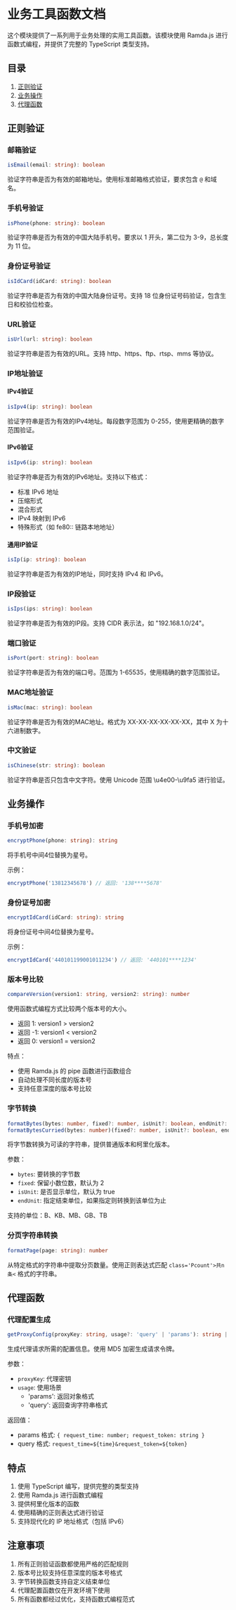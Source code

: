 # 业务工具函数文档

这个模块提供了一系列用于业务处理的实用工具函数。该模块使用 Ramda.js 进行函数式编程，并提供了完整的 TypeScript 类型支持。

## 目录

1. [正则验证](#正则验证)
2. [业务操作](#业务操作)
3. [代理函数](#代理函数)

## 正则验证

### 邮箱验证

```typescript
isEmail(email: string): boolean
```

验证字符串是否为有效的邮箱地址。使用标准邮箱格式验证，要求包含 `@` 和域名。

### 手机号验证

```typescript
isPhone(phone: string): boolean
```

验证字符串是否为有效的中国大陆手机号。要求以 1 开头，第二位为 3-9，总长度为 11 位。

### 身份证号验证

```typescript
isIdCard(idCard: string): boolean
```

验证字符串是否为有效的中国大陆身份证号。支持 18 位身份证号码验证，包含生日和校验位检查。

### URL验证

```typescript
isUrl(url: string): boolean
```

验证字符串是否为有效的URL。支持 http、https、ftp、rtsp、mms 等协议。

### IP地址验证

#### IPv4验证

```typescript
isIpv4(ip: string): boolean
```

验证字符串是否为有效的IPv4地址。每段数字范围为 0-255，使用更精确的数字范围验证。

#### IPv6验证

```typescript
isIpv6(ip: string): boolean
```

验证字符串是否为有效的IPv6地址。支持以下格式：

- 标准 IPv6 地址
- 压缩形式
- 混合形式
- IPv4 映射到 IPv6
- 特殊形式（如 fe80:: 链路本地地址）

#### 通用IP验证

```typescript
isIp(ip: string): boolean
```

验证字符串是否为有效的IP地址，同时支持 IPv4 和 IPv6。

### IP段验证

```typescript
isIps(ips: string): boolean
```

验证字符串是否为有效的IP段。支持 CIDR 表示法，如 "192.168.1.0/24"。

### 端口验证

```typescript
isPort(port: string): boolean
```

验证字符串是否为有效的端口号。范围为 1-65535，使用精确的数字范围验证。

### MAC地址验证

```typescript
isMac(mac: string): boolean
```

验证字符串是否为有效的MAC地址。格式为 XX-XX-XX-XX-XX-XX，其中 X 为十六进制数字。

### 中文验证

```typescript
isChinese(str: string): boolean
```

验证字符串是否只包含中文字符。使用 Unicode 范围 \u4e00-\u9fa5 进行验证。

## 业务操作

### 手机号加密

```typescript
encryptPhone(phone: string): string
```

将手机号中间4位替换为星号。

示例：

```typescript
encryptPhone('13812345678') // 返回: '138****5678'
```

### 身份证号加密

```typescript
encryptIdCard(idCard: string): string
```

将身份证号中间4位替换为星号。

示例：

```typescript
encryptIdCard('440101199001011234') // 返回: '440101****1234'
```

### 版本号比较

```typescript
compareVersion(version1: string, version2: string): number
```

使用函数式编程方式比较两个版本号的大小。

- 返回 1: version1 > version2
- 返回 -1: version1 < version2
- 返回 0: version1 = version2

特点：

- 使用 Ramda.js 的 pipe 函数进行函数组合
- 自动处理不同长度的版本号
- 支持任意深度的版本号比较

### 字节转换

```typescript
formatBytes(bytes: number, fixed?: number, isUnit?: boolean, endUnit?: string): string
formatBytesCurried(bytes: number)(fixed?: number, isUnit?: boolean, endUnit?: string): string
```

将字节数转换为可读的字符串，提供普通版本和柯里化版本。

参数：

- `bytes`: 要转换的字节数
- `fixed`: 保留小数位数，默认为 2
- `isUnit`: 是否显示单位，默认为 true
- `endUnit`: 指定结束单位，如果指定则转换到该单位为止

支持的单位：B、KB、MB、GB、TB

### 分页字符串转换

```typescript
formatPage(page: string): number
```

从特定格式的字符串中提取分页数量。使用正则表达式匹配 `class='Pcount'>共n条<` 格式的字符串。

## 代理函数

### 代理配置生成

```typescript
getProxyConfig(proxyKey: string, usage?: 'query' | 'params'): string | { request_time: number; request_token: string }
```

生成代理请求所需的配置信息。使用 MD5 加密生成请求令牌。

参数：

- `proxyKey`: 代理密钥
- `usage`: 使用场景
  - 'params': 返回对象格式
  - 'query': 返回查询字符串格式

返回值：

- params 格式: `{ request_time: number; request_token: string }`
- query 格式: `request_time=${time}&request_token=${token}`

## 特点

1. 使用 TypeScript 编写，提供完整的类型支持
2. 使用 Ramda.js 进行函数式编程
3. 提供柯里化版本的函数
4. 使用精确的正则表达式进行验证
5. 支持现代化的 IP 地址格式（包括 IPv6）

## 注意事项

1. 所有正则验证函数都使用严格的匹配规则
2. 版本号比较支持任意深度的版本号格式
3. 字节转换函数支持自定义结束单位
4. 代理配置函数仅在开发环境下使用
5. 所有函数都经过优化，支持函数式编程范式
